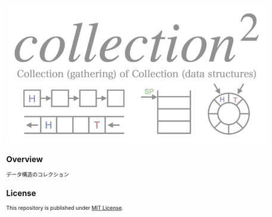 <img style="max-width: 700px;" src="banner.png">

## Overview

データ構造のコレクション

## License

This repository is published under [MIT License](LICENSE).
